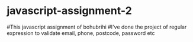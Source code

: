 # javascript-assignment-2

#This javascript assignment of bohubrihi
#I've done the project of regular expression to validate email, phone, postcode, password etc
